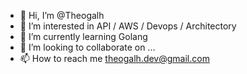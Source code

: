 - 👋 Hi, I’m @Theogalh
- 👀 I’m interested in API / AWS / Devops / Architectory
- 🌱 I’m currently learning Golang
- 💞️ I’m looking to collaborate on ...
- 📫 How to reach me theogalh.dev@gmail.com

<!---
Theogalh/Theogalh is a ✨ special ✨ repository because its `README.md` (this file) appears on your GitHub profile.
You can click the Preview link to take a look at your changes.
--->
